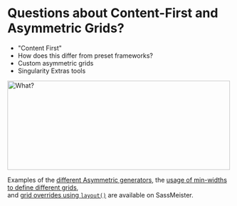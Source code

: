 # Questions about Content-First and Asymmetric Grids?

<div class="mid-columns">
  <div>
    <ul>
      <li>"Content First"</li>
      <li>How does this differ from preset frameworks?</li>
      <li>Custom asymmetric grids</li>
      <li>Singularity Extras tools</li>
    </ul>
  </div>
  <div>
    <img src="img/confused-hansolo.gif" alt="What?" width="500" height="200" />
  </div>
</div>

<p class="small">Examples of the
  <a target="_blank" href="http://sassmeister.com/gist/64f013e2100d79fffb57">different Asymmetric generators</a>, the
  <a target="_blank" href="http://sassmeister.com/gist/b592e7567fd4bf2eba18">usage of min-widths to define different grids</a>, <br />
  and <a target="_blank" href="http://sassmeister.com/gist/352e2db3382d1c306cbf">grid overrides using <code>layout()</code></a> are
  available on SassMeister.
</p>
